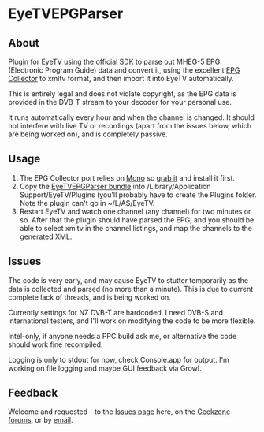 # EyeTVEPGParser

## About

Plugin for EyeTV using the official SDK to parse out MHEG-5 EPG (Electronic Program Guide) data and convert it, using the excellent [EPG Collector](http://www.geekzone.co.nz/freitasm/7220) to xmltv format, and then import it into EyeTV automatically. 

This is entirely legal and does not violate copyright, as the EPG data is provided in the DVB-T stream to your decoder for your personal use.

It runs automatically every hour and when the channel is changed. It should not interfere with live TV or recordings (apart from the issues below, which are being worked on), and is completely passive.

## Usage

1. The EPG Collector port relies on [Mono](http://www.mono-project.com/Main_Page) so [grab it](http://ftp.novell.com/pub/mono/archive/2.10.1/macos-10-x86/3/MonoFramework-2.10.1_3.macos10.novell.x86.dmg) and install it first.
2. Copy the [EyeTVEPGParser bundle](https://github.com/downloads/tokyovigilante/EyeTVEPGParser/EyeTVEPGParser.bundle.zip) into /Library/Application Support/EyeTV/Plugins (you'll probably have to create the Plugins folder. Note the plugin can't go in ~/L/AS/EyeTV.
3. Restart EyeTV and watch one channel (any channel) for two minutes or so. After that the plugin should have parsed the EPG, and you should be able to select xmltv in the channel listings, and map the channels to the generated XML.

## Issues

The code is very early, and may cause EyeTV to stutter temporarily as the data is collected and parsed (no more than a minute). This is due to current complete lack of threads, and is being worked on.

Currently settings for NZ DVB-T are hardcoded. I need DVB-S and international testers, and I'll work on modifying the code to be more flexible.

Intel-only, if anyone needs a PPC build ask me, or alternative the code should work fine recompiled.

Logging is only to stdout for now, check Console.app for output. I'm working on file logging and maybe GUI feedback via Growl.

## Feedback

Welcome and requested - to the [Issues page](https://github.com/tokyovigilante/EyeTVEPGParser/issues) here, on the [Geekzone forums](http://www.geekzone.co.nz/forums.asp?forumid=126&topicid=79270), or by [email](https://github.com/inbox/new).